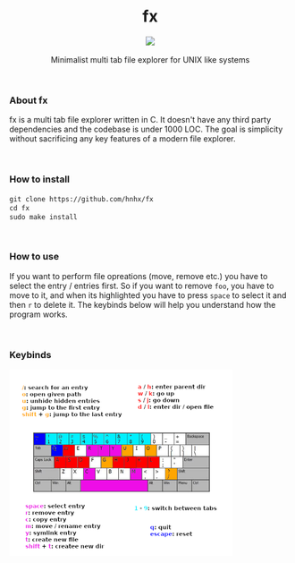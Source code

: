 <h1 align="center">fx</h1>
<p align="center">
<img src="https://user-images.githubusercontent.com/49120638/196036238-1cf59b2f-1172-4a03-ae02-ac2dcf02273f.png" width="400">
</p>

<p align="center">Minimalist multi tab file explorer for UNIX like systems</p>

<br>

### About fx
fx is a multi tab file explorer written in C. It doesn't have any third party dependencies and the codebase is under 1000 LOC. 
The goal is simplicity without sacrificing any key features of a modern file explorer. 

<br>

### How to install
```
git clone https://github.com/hnhx/fx
cd fx
sudo make install
```
<br>

### How to use
If you want to perform file opreations (move, remove etc.) you have to select the entry / entries first. So if you want to remove `foo`, you have to move to it, and when its highlighted you have to press `space` to select it and then `r` to delete it.
The keybinds below will help you understand how the program works.

<br>

### Keybinds
<p align="left">
<img src="shortcuts.png" width="400">
</p>
